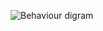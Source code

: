 ![Behaviour digram](https://user-images.githubusercontent.com/94284023/143409647-0bb0d098-6e36-43ca-8b44-e1fa3e1da698.png)


